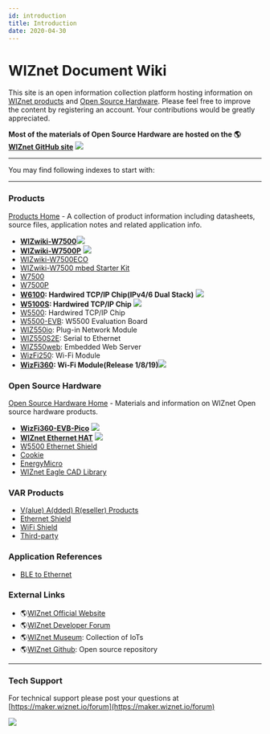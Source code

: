 ```yaml
---
id: introduction
title: Introduction
date: 2020-04-30
---
```


# WIZnet Document Wiki
This site is an open information collection platform hosting information
on [WIZnet products](Product/Products.md) and [Open Source Hardware](Product/Modules/Open-Source-Hardware/Open_Source_Hardware.md).
Please feel free to improve the content by registering an account. Your contributions would be greatly appreciated.

**Most of the materials of Open Source Hardware are hosted on the
🌎[WIZnet GitHub site](https://github.com/Wiznet)**
![](/img/github.png)

-----

You may find following indexes to start with:

-----

### Products

[Products Home](Product/Products.md) - A collection of product information
including datasheets, source files, application notes and related
application info.

  - **[WIZwiki-W7500](Product/Modules/Mbed-WIZwiki-Platform/wizwiki-w7500.md)**![](/img/star.png)
  - **[WIZwiki-W7500P](Product/Modules/Mbed-WIZwiki-Platform/wizwiki-w7500p.md)**
    ![](/img/star.png)
  - [WIZwiki-W7500ECO](Product/Modules/Mbed-WIZwiki-Platform/wizwiki-w7500eco.md)
  - [WIZwiki-W7500 mbed Starter Kit](Product/Modules/Mbed-WIZwiki-Platform/WIZwiki-W7500-Mbed-Starter-Kit/WIZwiki-W7500-Mbed-Starter-Kit.md)
  - [W7500](Product/Chip/MCU/W7500/Overview.md)
  - [W7500P](Product/Chip/MCU/W7500P/Overview.md)
  - **[W6100](Product/Chip/Ethernet/W6100/Overview.md): Hardwired TCP/IP Chip(IPv4/6 Dual Stack)** ![](/img/star.png) 
  - **[W5100S](Product/Chip/Ethernet/W5100S/Overview.md): Hardwired TCP/IP Chip**
    ![](/img/star.png) 
  - [W5500](Product/Chip/Ethernet/W5500/Overview.md): Hardwired TCP/IP Chip
  - [W5500-EVB](Product/Chip/Ethernet/W5500/W5500-EVB/W5500-EVB.md): W5500 Evaluation Board
  - [WIZ550io](Product/Modules/Ethernet-Module/wiz550io.mdx): Plug-in Network Module 
  - [WIZ550S2E](Product/Modules/Serial-to-Ethernet-Module/WIZ550S2E/WIZ550S2E.md): Serial to Ethernet
  - [WIZ550web](Product/Modules/App-Module/WIZ550web/WIZ550web.md): Embedded Web Server
  - [WizFi250](Product/Modules/Wi-Fi-Module/WizFi250/WizFi250.md): Wi-Fi Module
  - **[WizFi360](Product/Modules/Wi-Fi-Module/WizFi360/WizFi360.mdx): Wi-Fi Module(Release 1/8/19)**![](/img/star.png)



### Open Source Hardware

[Open Source Hardware Home](Product/Modules/Open-Source-Hardware/Open_Source_Hardware.md) - Materials and information on WIZnet
Open source hardware products.

  - **[WizFi360-EVB-Pico](Product/Modules/Open-Source-Hardware/WizFi360-EVB-Pico.md)** ![](/img/star.png)
  - **[WIZnet Ethernet HAT](Product/Modules/Open-Source-Hardware/WIZnet-Ethernet-HAT.md)** ![](/img/star.png)
  - [W5500 Ethernet Shield](Product/Chip/Ethernet/W5500/W5500-Ethernet-Shield/W5500_Ethernet_Shield.md)
  - [Cookie](Product/Modules/Open-Source-Hardware/cookie.md)
  - [EnergyMicro](Product/Modules/Open-Source-Hardware/EnergyMicro.md)
  - [WIZnet Eagle CAD Library](Design-Guide/Eagle_CAD_Library_of_WIZnet_Products.md)


### VAR Products

  - [V(alue) A(dded) R(eseller) Products](./VAR-Products-using-WIZnet/VAR_Products_using_WIZnet.md)
  - [Ethernet Shield](./VAR-Products-using-WIZnet/Ethernet_Shield.md)
  - [WiFi Shield](./VAR-Products-using-WIZnet/Wi-Fi_Shield.md)
  - [Third-party](./VAR-Products-using-WIZnet/Third_party.md)




### Application References

  - [BLE to Ethernet](VAR-Products-using-WIZnet/bletoethernet.md)


### External Links

  - 🌎[WIZnet Official Website](http://www.wiznet.io/)
  - 🌎[WIZnet Developer Forum](http://maker.wiznet.io/forum/)
  - 🌎[WIZnet Museum](http://wiznetmuseum.com/): Collection of IoTs
  - 🌎[WIZnet Github](https://github.com/Wiznet): Open source repository


-----




### Tech Support

For technical support please post your questions at [https://maker.wiznet.io/forum](https://maker.wiznet.io/forum)

![](/img/mainlogo.jpg)
